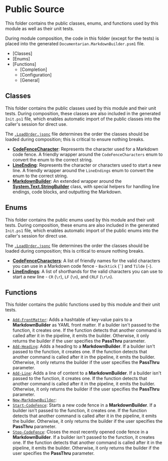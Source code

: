 # Public Source

This folder contains the public classes, enums, and functions used by this module as well as their
unit tests.

During module composition, the code in this folder (except for the tests) is placed into the
generated `Documentarian.MarkdownBuilder.psm1` file.

- [Classes]
- [Enums]
- [Functions]
  - [Completion]
  - [Configuration]
  - [General]

## Classes

This folder contains the public classes used by this module and their unit tests. During
composition, these classes are also included in the generated `Init.ps1` file, which enables
automatic import of the public classes into the caller's session for direct use.

The [`.LoadOrder.jsonc`](Classes/.LoadOrder.jsonc) file determines the order the classes should be
loaded during composition; this is critical to ensure nothing breaks.

- [**CodeFenceCharacter**](Classes/CodeFenceCharacter.psm1): Represents the character used for a
  Markdown code fence. A friendly wrapper around the `CodeFenceCharacters` enum to convert the enum
  to the correct string.
- [**LineEnding**](Classes/LineEnding.psm1): Represents the character or characters used to start a
  new line. A friendly wrapper around the `LineEndings` enum to convert the enum to the correct
  string.
- [**MarkdownBuilder**](Classes/MarkdownBuilder.psm1): An extended wrapper around the
  [**System.Text.StringBuilder**][01] class, with special helpers for handling line endings, code
  blocks, and outputting the Markdown.

## Enums

This folder contains the public enums used by this module and their unit tests. During composition,
these enums are also included in the generated `Init.ps1` file, which enables automatic import of
the public enums into the caller's session for direct use.

The [`.LoadOrder.jsonc`](Enums/.LoadOrder.jsonc) file determines the order the classes should be
loaded during composition; this is critical to ensure nothing breaks.

- [**CodeFenceCharacters**](Enums/CodeFenceCharacters.psm1): A list of friendly names for the
  valid characters you can use in a Markdown code fence - `Backtick` (`` ` ``) and `Tilde` (`~`).
- [**LineEndings**](Enums/LineEndings.psm1): A list of shorthands for the valid characters you can
  use to start a new line - `CR` (`\r`), `LF` (`\n`), and `CRLF` (`\r\n`).

## Functions

This folder contains the public functions used by this module and their unit tests.

- [`Add-FrontMatter`](Functions/Add-FrontMatter.ps1): Adds a hashtable of key-value pairs to a
  **MarkdownBuilder** as YAML front matter. If a builder isn't passed to the function, it creates
  one. If the function detects that another command is called after it in the pipeline, it emits
  the builder. Otherwise, it only returns the builder if the user specifies the **PassThru**
  parameter.
- [`Add-Heading`](Functions/Add-Heading.ps1): Adds a heading to a **MarkdownBuilder**. If a builder
  isn't passed to the function, it creates one. If the function detects that another command is
  called after it in the pipeline, it emits the builder. Otherwise, it only returns the builder if
  the user specifies the **PassThru** parameter.
- [`Add-Line`](Functions/Add-Line.ps1): Adds a line of content to a **MarkdownBuilder**. If a
  builder isn't passed to the function, it creates one. If the function detects that another
  command is called after it in the pipeline, it emits the builder. Otherwise, it only returns the
  builder if the user specifies the **PassThru** parameter.
- [`New-MarkdownBuilder`](Functions/New-MarkdownBuilder.ps1):
- [`Start-CodeFence`](Functions/Start-CodeFence.ps1): Starts a new code fence in a
  **MarkdownBuilder**. If a builder isn't passed to the function, it creates one. If the function
  detects that another command is called after it in the pipeline, it emits the builder. Otherwise,
  it only returns the builder if the user specifies the **PassThru** parameter.
- [`Stop-CodeFence`](Functions/Stop-CodeFence.ps1): Closes the most recently opened code fence in a
  **MarkdownBuilder**. If a builder isn't passed to the function, it creates one. If the function
  detects that another command is called after it in the pipeline, it emits the builder. Otherwise,
  it only returns the builder if the user specifies the **PassThru** parameter.

[01]: https://learn.microsoft.com/dotnet/api/system.text.stringbuilder
